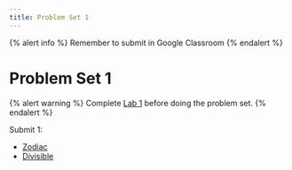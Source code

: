 ```yaml
---
title: Problem Set 1
---
```


{% alert info %} Remember to submit in Google Classroom {% endalert %}
# Problem Set 1
{% alert warning %} Complete [Lab 1](/labs/1) before doing the problem set. {% endalert %}




 Submit 1:
   * [Zodiac](/problems/zodiac)
   * [Divisible](/problems/divisible)
 
